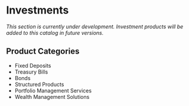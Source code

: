# Investments

*This section is currently under development. Investment products will be added to this catalog in future versions.*

## Product Categories
- Fixed Deposits
- Treasury Bills
- Bonds
- Structured Products
- Portfolio Management Services
- Wealth Management Solutions 